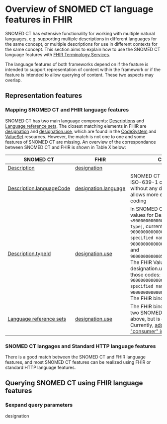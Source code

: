 # Overview of SNOMED CT language features in FHIR 

SNOMED CT has extensive functionality for working with multiple natural languages, e.g. supporting multiple descriptions in different languages for the same concept, or multiple descriptions for use in different contexts for the same concept. This section aims to explain how to use the SNOMED CT language features with [FHIR Terminology Services](http://hl7.org/fhir/terminology-service.html).

The language features of both frameworks depend on if the feature is intended to support representation of content within the framework or if the feature is intended to allow querying of content. These two aspects may overlap.

## Representation features

### Mapping SNOMED CT and FHIR language features

SNOMED CT has two main language components: [Descriptions](https://confluence.ihtsdotools.org/display/DOCGLOSS/description) and [Language reference sets](https://confluence.ihtsdotools.org/display/DOCGLOSS/language+reference+set). The closest matching elements in FHIR are [designation](http://hl7.org/fhir/codesystem-definitions.html#CodeSystem.concept.designation) and [designation.use](http://hl7.org/fhir/codesystem-definitions.html#CodeSystem.concept.designation.use), which are found in the [CodeSystem](http://hl7.org/fhir/codesystem.html) and [ValueSet](http://hl7.org/fhir/valueset.html) resources. However, the match is not one to one and some features of SNOMED CT are missing. An overview of the correspondance between SNOMED CT and FHIR is shown in Table X below:

| SNOMED CT | FHIR | Comment |
|---|---|---|
| [Description](https://confluence.ihtsdotools.org/display/DOCGLOSS/description)  | [designation](http://hl7.org/fhir/codesystem-definitions.html#CodeSystem.concept.designation) ||
| [Description.languageCode](https://confluence.ihtsdotools.org/display/DOCRELFMT/4.2.2+Description+File+Specification) | [designation.language](http://hl7.org/fhir/codesystem-definitions.html#CodeSystem.concept.designation.language) | SNOMED CT uses two-character ISO-639-1 codes only, i.e. without any dialect, while FHIR allows more expressive [BCP-47](https://www.ietf.org/rfc/bcp/bcp47.txt) coding |
| [Description.typeId](https://confluence.ihtsdotools.org/display/DOCRELFMT/4.2.2+Description+File+Specification) | [designation.use](http://hl7.org/fhir/codesystem-definitions.html#CodeSystem.concept.designation.use) | In SNOMED CT, the allowed values for Description.typeId are <code><900000000000446008&#124;Description type&#124;</code>, currently including `900000000000003001\|Fully specified name\|`, `900000000000013009\|Synonym\|`, and `900000000000550004\|Definition\|`. The FHIR ValueSet for designation.use includes two of those codes: `900000000000003001\|Fully specified name\|` and `900000000000013009\|Synonym\|`. The FHIR binding is extensible. |
| [Language reference sets](https://confluence.ihtsdotools.org/display/DOCGLOSS/language+reference+set) | [designation.use](http://hl7.org/fhir/codesystem-definitions.html#CodeSystem.concept.designation.use) | The FHIR binding includes the two SNOMED codes mentioned above, but is extensible. Currently, [addition of a code for "consumer" is being discussed](https://jira.hl7.org/browse/UP-107). |


### SNOMED CT langages and Standard HTTP language features

There is a good match between the SNOMED CT and FHIR language features, and most SNOMED CT features can be realized using FHIR or standard HTTP language features.

## Querying SNOMED CT using FHIR language features

### $expand query parameters

designation

